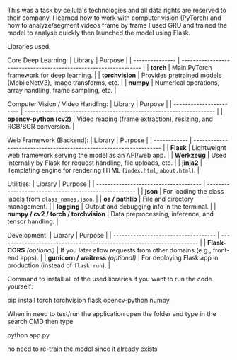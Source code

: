 This was a task by cellula's technologies and all data rights are reserved to their company,
I learned how to work with computer vision (PyTorch) and how to analyze/segment videos frame by frame
I used GRU and trained the model to analyse quickly
then launched the model using Flask.

Libraries used:

Core Deep Learning:
| Library         | Purpose                                                          |
| --------------- | ---------------------------------------------------------------- |
| **torch**       | Main PyTorch framework for deep learning.                        |
| **torchvision** | Provides pretrained models (MobileNetV3), image transforms, etc. |
| **numpy**       | Numerical operations, array handling, frame sampling, etc.       |

Computer Vision / Video Handling:
| Library                 | Purpose                                                             |
| ----------------------- | ------------------------------------------------------------------- |
| **opencv-python (cv2)** | Video reading (frame extraction), resizing, and RGB/BGR conversion. |

Web Framework (Backend):
| Library      | Purpose                                                            |
| ------------ | ------------------------------------------------------------------ |
| **Flask**    | Lightweight web framework serving the model as an API/web app.     |
| **Werkzeug** | Used internally by Flask for request handling, file uploads, etc.  |
| **jinja2**   | Templating engine for rendering HTML (`index.html`, `about.html`). |

Utilities:
| Library                               | Purpose                                               |
| ------------------------------------- | ----------------------------------------------------- |
| **json**                              | For loading the class labels from `class_names.json`. |
| **os / pathlib**                      | File and directory management.                        |
| **logging**                           | Output and debugging info in the terminal.            |
| **numpy / cv2 / torch / torchvision** | Data preprocessing, inference, and tensor handling.   |

Development:
| Library                              | Purpose                                                                |
| ------------------------------------ | ---------------------------------------------------------------------- |
| **Flask-CORS** *(optional)*          | If you later allow requests from other domains (e.g., front-end apps). |
| **gunicorn / waitress** *(optional)* | For deploying Flask app in production (instead of `flask run`).        |

Command to install all of the used libraries if you want to run the code yourself:

pip install torch torchvision flask opencv-python numpy

When in need to test/run the application open the folder and type in the search CMD
then type

python app.py

no need to re-train the model since it already exists
